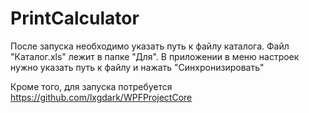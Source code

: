 # PrintCalculator
После запуска необходимо указать путь к файлу каталога. Файл "Каталог.xls" лежит в папке "Для". В приложении в меню настроек нужно указать путь к файлу и нажать "Синхронизировать"

Кроме того, для запуска потребуется https://github.com/lxgdark/WPFProjectCore
